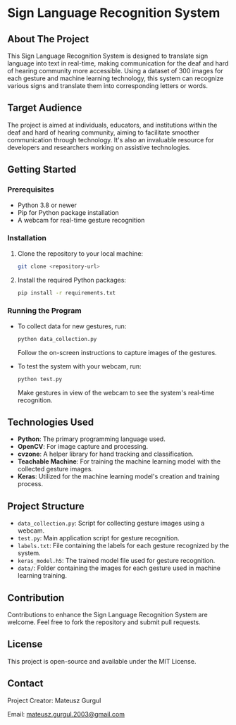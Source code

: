 
# Sign Language Recognition System

## About The Project

This Sign Language Recognition System is designed to translate sign language into text in real-time, making communication for the deaf and hard of hearing community more accessible. Using a dataset of 300 images for each gesture and machine learning technology, this system can recognize various signs and translate them into corresponding letters or words.

## Target Audience

The project is aimed at individuals, educators, and institutions within the deaf and hard of hearing community, aiming to facilitate smoother communication through technology. It's also an invaluable resource for developers and researchers working on assistive technologies.

## Getting Started

### Prerequisites

- Python 3.8 or newer
- Pip for Python package installation
- A webcam for real-time gesture recognition

### Installation

1. Clone the repository to your local machine:
    ```bash
    git clone <repository-url>
    ```

2. Install the required Python packages:
    ```bash
    pip install -r requirements.txt
    ```

### Running the Program

- To collect data for new gestures, run:
    ```bash
    python data_collection.py
    ```
    Follow the on-screen instructions to capture images of the gestures.

- To test the system with your webcam, run:
    ```bash
    python test.py
    ```
    Make gestures in view of the webcam to see the system's real-time recognition.

## Technologies Used

- **Python**: The primary programming language used.
- **OpenCV**: For image capture and processing.
- **cvzone**: A helper library for hand tracking and classification.
- **Teachable Machine**: For training the machine learning model with the collected gesture images.
- **Keras**: Utilized for the machine learning model's creation and training process.

## Project Structure

- `data_collection.py`: Script for collecting gesture images using a webcam.
- `test.py`: Main application script for gesture recognition.
- `labels.txt`: File containing the labels for each gesture recognized by the system.
- `keras_model.h5`: The trained model file used for gesture recognition.
- `data/`: Folder containing the images for each gesture used in machine learning training.

## Contribution

Contributions to enhance the Sign Language Recognition System are welcome. Feel free to fork the repository and submit pull requests.

## License

This project is open-source and available under the MIT License.

## Contact

Project Creator: Mateusz Gurgul

Email: [mateusz.gurgul.2003@gmail.com](mailto:mateusz.gurgul.2003@gmail.com)
